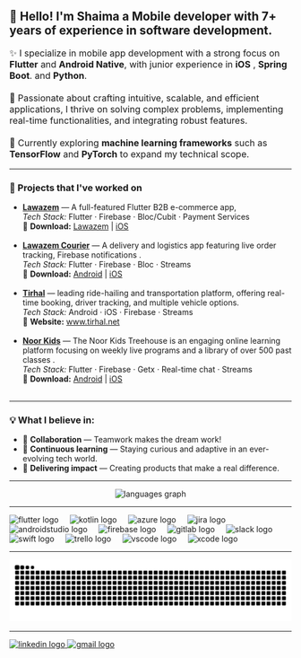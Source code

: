 <p align="center">
  <h2>👋 Hello! I'm Shaima a Mobile developer with 7+ years of experience in software development.</h2>
</p>

<p align="left" style="font-size: 16px;">
✨ I specialize in mobile app development with a strong focus on <b>Flutter</b> and <b>Android Native</b>, with junior experience in <b>iOS</b> , <b>Spring Boot</b>. and <b>Python</b>. <br><br>
🚀 Passionate about crafting intuitive, scalable, and efficient applications, I thrive on solving complex problems, implementing real-time functionalities, and integrating robust features.<br><br>
🤖 Currently exploring <b>machine learning frameworks</b> such as <b>TensorFlow</b> and <b>PyTorch</b> to expand my technical scope.
</p>

---

<h3>🚀 Projects that I've worked on</h3>

<ul>
  <li>
    <a href=""><b>Lawazem</b></a> — A full-featured Flutter B2B e-commerce app,
    <br><i>Tech Stack:</i> Flutter · Firebase · Bloc/Cubit · Payment Services
    <br>
    📱 <b>Download:</b>
    <a href="https://play.google.com/store/apps/details?id=com.lawazem.customerapp">Lawazem</a> |
    <a href="https://apps.apple.com/eg/app/lawazem-%D9%84%D9%88%D8%A7%D8%B2%D9%85/id6444859755">iOS</a>
  </li>
  <br>
  <li>
    <a href=""><b>Lawazem Courier</b></a> — A delivery and logistics app featuring live order tracking, Firebase notifications .
    <br><i>Tech Stack:</i> Flutter · Firebase · Bloc · Streams
    <br>
    📱 <b>Download:</b>
    <a href="https://play.google.com/store/apps/details?id=com.lawazem.express">Android</a> |
    <a href="https://apps.apple.com/eg/app/lawazem-courier/id6503053459">iOS</a>
  </li>
     <br>
    <li>
    <a href=""><b>Tirhal</b></a> — leading ride-hailing and transportation platform, offering real-time booking, driver tracking, and multiple vehicle options.
    <br><i>Tech Stack:</i> Android · iOS · Firebase · Streams 
    <br>
    📱 <b>Website:</b>
    <a href="https://www.tirhal.net/">www.tirhal.net</a> 
  </li>
    <br>
    <li>
    <a href=""><b>Noor Kids</b></a> — The Noor Kids Treehouse is an engaging online learning platform focusing on weekly live programs and a library of over 500 past classes .
    <br><i>Tech Stack:</i> Flutter · Firebase · Getx · Real-time chat · Streams 
    <br>
    📱 <b>Download:</b>
    <a href="https://play.google.com/store/apps/details?id=com.distruptivelabs.noorkids">Android</a> |
    <a href="https://apps.apple.com/eg/app/noor-kids/id1462609720">iOS</a>
  </li>
  <br>
</ul>

---

<h3>💡 What I believe in:</h3>
<ul>
  <li>🤝 <b>Collaboration</b> — Teamwork makes the dream work!</li>
  <li>📖 <b>Continuous learning</b> — Staying curious and adaptive in an ever-evolving tech world.</li>
  <li>🌟 <b>Delivering impact</b> — Creating products that make a real difference.</li>
</ul>

---

<div align="center">
  <img src="https://github-readme-stats.vercel.app/api/top-langs?username=ShaimaBaasher&locale=en&hide_title=false&layout=compact&card_width=320&langs_count=5&theme=dracula&hide_border=false&order=2" height="150" alt="languages graph"  />
</div>

---

<div align="left">
  <img src="https://cdn.jsdelivr.net/gh/devicons/devicon/icons/flutter/flutter-original.svg" height="40" alt="flutter logo"  />
  <img width="12" />
  <img src="https://cdn.jsdelivr.net/gh/devicons/devicon/icons/kotlin/kotlin-original.svg" height="40" alt="kotlin logo"  />
  <img width="12" />
  <img src="https://cdn.jsdelivr.net/gh/devicons/devicon/icons/azure/azure-original.svg" height="40" alt="azure logo"  />
  <img width="12" />
  <img src="https://cdn.jsdelivr.net/gh/devicons/devicon/icons/jira/jira-original.svg" height="40" alt="jira logo"  />
  <img width="12" />
  <img src="https://cdn.jsdelivr.net/gh/devicons/devicon/icons/androidstudio/androidstudio-original.svg" height="40" alt="androidstudio logo"  />
  <img width="12" />
  <img src="https://cdn.jsdelivr.net/gh/devicons/devicon/icons/firebase/firebase-plain.svg" height="40" alt="firebase logo"  />
  <img width="12" />
  <img src="https://cdn.jsdelivr.net/gh/devicons/devicon/icons/gitlab/gitlab-original.svg" height="40" alt="gitlab logo"  />
  <img width="12" />
  <img src="https://cdn.jsdelivr.net/gh/devicons/devicon/icons/slack/slack-original.svg" height="40" alt="slack logo"  />
  <img width="12" />
  <img src="https://cdn.jsdelivr.net/gh/devicons/devicon/icons/swift/swift-original.svg" height="40" alt="swift logo"  />
  <img width="12" />
  <img src="https://cdn.jsdelivr.net/gh/devicons/devicon/icons/trello/trello-plain.svg" height="40" alt="trello logo"  />
  <img width="12" />
  <img src="https://cdn.jsdelivr.net/gh/devicons/devicon/icons/vscode/vscode-original.svg" height="40" alt="vscode logo"  />
  <img width="12" />
  <img src="https://cdn.jsdelivr.net/gh/devicons/devicon/icons/xcode/xcode-original.svg" height="40" alt="xcode logo"  />
</div>

---

<img src="https://raw.githubusercontent.com/ShaimaBaasher/ShaimaBaasher/output/snake.svg" alt="Snake animation" />

---

<div align="left">
  <a href="https://www.linkedin.com/in/shaimabaasher/" target="_blank">
    <img src="https://raw.githubusercontent.com/maurodesouza/profile-readme-generator/master/src/assets/icons/social/linkedin/default.svg" width="52" height="40" alt="linkedin logo" />
  </a>
  <a href="mailto:shaima.baasher@gmail.com" target="_blank">
    <img src="https://raw.githubusercontent.com/maurodesouza/profile-readme-generator/master/src/assets/icons/social/gmail/default.svg" width="52" height="40" alt="gmail logo" />
  </a>
</div>

